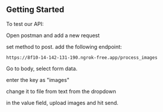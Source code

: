 ## Getting Started
To test our API:

Open postman and add a new request

set method to post. add the following endpoint:
```
https://8f10-14-142-131-190.ngrok-free.app/process_images
```
Go to body, select form data.

enter the key as "images"

change it to file from text from the dropdown

in the value field, upload images and hit send.
